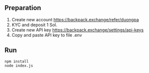## Preparation
1. Create new account <https://backpack.exchange/refer/duongpa>
2. KYC and deposit 1 Sol.
3. Create new API key <https://backpack.exchange/settings/api-keys>
4. Copy and paste API key to file .env

## Run

```
npm install
node index.js
```
